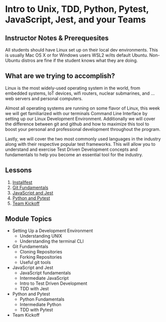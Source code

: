 # Intro to Unix, TDD, Python, Pytest, JavaScript, Jest, and your Teams

## Instructor Notes & Prerequesites

All students should have Linux set up on their local dev environments. This is usually Mac OS X or for Windows users WSL2 w/its default Ubuntu. Non-Ubuntu distros are fine if the student knows what they are doing.

## What are we trying to accomplish?

Linux is the most widely-used operating system in the world, from embedded systems, IoT devices, wifi routers, nuclear submarines, and ... web servers and personal computers.

Almost all operating systems are running on some flavor of Linux, this week we will get familiarized with our terminals Command Line Interface by setting up our Linux Development Environment. Additionally we will cover the difference between git and github and how to maximize this tool to boost your personal and professional development throughout the program.

Lastly, we will cover the two most commonly used languages in the industry along with their respective popular test frameworks. This will allow you to understand and exercise Test Driven Development concepts and fundamentals to help you become an essential tool for the industry.

## Lessons

1. [Installfest](./1-installfest/)
2. [Git Fundamentals](./day2/)
3. [JavaScript and Jest](./day3/)
4. [Python and Pytest](./4-python-pytest-intro/)
5. [Team Kickoff](./5-Team-Kickoff/)

## Module Topics

- Setting Up a Development Environment
  - Understanding UNIX
  - Understanding the terminal CLI
- Git Fundamentals
  - Cloning Repositories
  - Forking Repositories
  - Useful git tools
- JavaScript and Jest
  - JavaScript fundamentals
  - Intermediate JavaScript
  - Intro to Test Driven Development
  - TDD with Jest
- Python and Pytest
  - Python Fundamentals
  - Intermediate Python
  - TDD with Pytest
- Team Kickoff
